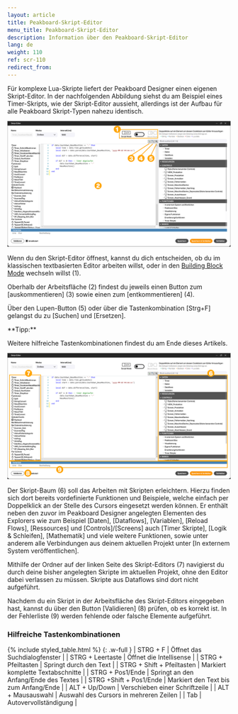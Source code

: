 ```yaml
---
layout: article
title: Peakboard-Skript-Editor
menu_title: Peakboard-Skript-Editor
description: Information über den Peakboard-Skript-Editor
lang: de
weight: 110
ref: scr-110
redirect_from:
---
```


Für komplexe Lua-Skripte liefert der Peakboard Designer einen eigenen Skript-Editor.
In der nachfolgenden Abbildung siehst du am Beispiel eines Timer-Skripts, wie der Skript-Editor aussieht, allerdings ist der Aufbau für alle Peakboard Skript-Typen nahezu identisch.

![Skript-Editor](/assets/images/scripting/editor/de_script-editor-01.png)

Wenn du den Skript-Editor öffnest, kannst du dich entscheiden, ob du im klassischen textbasierten Editor arbeiten willst, oder in den [Building Block Mode](/scripting/de-building-blocks.html) wechseln willst (1).

Oberhalb der Arbeitsfläche (2) findest du jeweils einen Button zum [auskommentieren] (3) sowie einen zum [entkommentieren] (4).

Über den Lupen-Button (5) oder über die Tastenkombination [Strg+F] gelangst du zu [Suchen] und [Ersetzen].

<div class="box-tip" markdown="1">
**Tipp:**

Weitere hilfreiche Tastenkombinationen findest du am Ende dieses Artikels.
</div>

![Skript-Editor](/assets/images/scripting/editor/de_script-editor-02.png)

Der Skript-Baum (6) soll das Arbeiten mit Skripten erleichtern. Hierzu finden sich dort bereits vordefinierte Funktionen und Beispiele, welche einfach per Doppelklick an der Stelle des Cursors eingesetzt werden können. Er enthält neben den zuvor im Peakboard Designer angelegten Elementen des Explorers wie zum Beispiel [Daten], [Dataflows], [Variablen], [Reload Flows], [Ressources] und [Controls]/[Screens] auch [Timer Skripte], [Logik & Schleifen], [Mathematik] und viele weitere Funktionen, sowie unter anderem alle Verbindungen aus deinem aktuellen Projekt unter [In externem System veröffentlichen].

Mithilfe der Ordner auf der linken Seite des Skript-Editors (7) navigierst du durch deine bisher angelegten Skripte im aktuellen Projekt, ohne den Editor dabei verlassen zu müssen. Skripte aus Dataflows sind dort nicht aufgeführt.

Nachdem du ein Skript in der Arbeitsfläche des Skript-Editors eingegeben hast, kannst du über den Button [Validieren] (8) prüfen, ob es korrekt ist.
In der Fehlerliste (9) werden fehlende oder falsche Elemente aufgeführt.

### Hilfreiche Tastenkombinationen

{% include styled_table.html %}
{: .w-full }
| STRG + F						| Öffnet das Suchdialogfenster				|
| STRG + Leertaste				| Öffnet die Intellisense					|
| STRG + Pfeiltasten			| Springt durch den Text					|
| STRG + Shift + Pfeiltasten	| Markiert komplette Textabschnitte			|
| STRG + Pos1/Ende				| Springt an den Anfang/Ende des Textes		|
| STRG +Shift + Pos1/Ende		| Markiert den Text bis zum Anfang/Ende		|
| ALT + Up/Down					| Verschieben einer Schriftzeile			|
| ALT + Mausauswahl				| Auswahl des Cursors in mehreren Zeilen	|
| Tab							| Autovervollständigung						|
